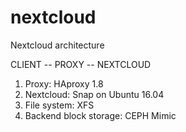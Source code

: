 # nextcloud
Nextcloud architecture
         
CLIENT -- PROXY -- NEXTCLOUD 

1. Proxy: HAproxy 1.8
2. Nextcloud: Snap on Ubuntu 16.04
3. File system: XFS
4. Backend block storage: CEPH Mimic
